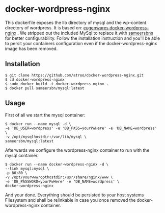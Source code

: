 # docker-wordpress-nginx

This dockerfile exposes the lib directory of mysql and the wp-content directory of wordpress. It is based on: [eugenwares docker-wordpress-nginx](https://github.com/eugeneware/docker-wordpress-nginx) . We stripped out the included MySql to replace it with [sameersbns](https://github.com/sameersbn/docker-mysql) for better configurability. Follow the installation instruction and you'll be able to persit your containers configuration even if the docker-wordpress-nginx image has been removed.

## Installation

```
$ git clone https://github.com/atroo/docker-wordpress-nginx.git
$ cd docker-wordpress-nginx
$ sudo docker build -t docker-wordpress-nginx .
$ docker pull sameersbn/mysql:latest
```

## Usage

First of all we start the mysql container:

```
$ docker run --name mysql -d \
-e 'DB_USER=wordpress' -e 'DB_PASS=yourPwHere' -e 'DB_NAME=wordpress' \
-v /opt/mysqlhostdir:/var/lib/mysql \
sameersbn/mysql:latest
```

Afterwards we configure the wordpress-nginx container to run with the mysql container.

```
$ docker run --name docker-wordpress-nginx -d \
--link mysql:mysql \
-p 80:80 \
-v /opt/yourwwwroothostdir:/usr/share/nginx/www \
-e 'DB_PASSWORD=yourPwHere' -e 'DB_NAME=wordpress' \
docker-wordpress-nginx

```

And your done. Everything should be persisted to your host systems Filesystem and shall be relinkable in case you once removed the docker-wordpress-nginx container.